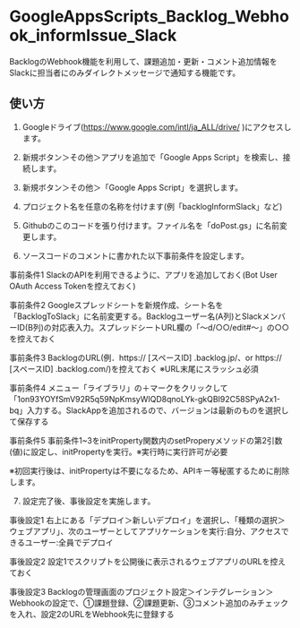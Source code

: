 # GoogleAppsScripts_Backlog_Webhook_informIssue_Slack
BacklogのWebhook機能を利用して、課題追加・更新・コメント追加情報をSlackに担当者にのみダイレクトメッセージで通知する機能です。

## 使い方

1. Googleドライブ(https://www.google.com/intl/ja_ALL/drive/ )にアクセスします。
1. 新規ボタン＞その他＞アプリを追加で「Google Apps Script」を検索し、接続します。
1. 新規ボタン＞その他＞「Google Apps Script」を選択します。
1. プロジェクト名を任意の名称を付けます(例「backlogInformSlack」など)
1. Githubのこのコードを張り付けます。ファイル名を「doPost.gs」に名前変更します。

1. ソースコードのコメントに書かれた以下事前条件を設定します。

事前条件1 SlackのAPIを利用できるように、アプリを追加しておく(Bot User OAuth Access Tokenを控えておく)

事前条件2 Googleスプレッドシートを新規作成、シート名を「BacklogToSlack」に名前変更する。Backlogユーザー名(A列)とSlackメンバーID(B列)の対応表入力。スプレッドシートURL欄の「～d/○○/edit#～」の○○を控えておく

事前条件3 BacklogのURL(例．https:// [スペースID] .backlog.jp/、or https:// [スペースID] .backlog.com/)を控えておく ※URL末尾にスラッシュ必須

事前条件4 メニュー「ライブラリ」の＋マークをクリックして「1on93YOYfSmV92R5q59NpKmsyWIQD8qnoLYk-gkQBI92C58SPyA2x1-bq」入力する。SlackAppを追加されるので、バージョンは最新のものを選択して保存する

事前条件5 事前条件1~3をinitProperty関数内のsetProperyメソッドの第2引数(値)に設定し、initPropertyを実行。※実行時に実行許可が必要

※初回実行後は、initPropertyは不要になるため、APIキー等秘匿するために削除します。

7. 設定完了後、事後設定を実施します。

事後設定1 右上にある「デプロイ＞新しいデプロイ」を選択し、「種類の選択＞ウェブアプリ」、次のユーザーとしてアプリケーションを実行:自分、アクセスできるユーザー:全員でデプロイ

事後設定2 設定1でスクリプトを公開後に表示されるウェブアプリのURLを控えておく

事後設定3 Backlogの管理画面のプロジェクト設定＞インテグレーション＞Webhookの設定で、①課題登録、②課題更新、③コメント追加のみチェックを入れ、設定2のURLをWebhook先に登録する
